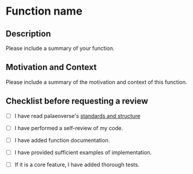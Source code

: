 # Function name

## Description

Please include a summary of your function.

## Motivation and Context

Please include a summary of the motivation and context of this function.

## Checklist before requesting a review
- [ ] I have read palaeoverse's [standards and structure](https://palaeoverse.org/articles/structure-and-standards.html) 
- [ ] I have performed a self-review of my code.
- [ ] I have added function documentation.
- [ ] I have provided sufficient examples of implementation.
- [ ] If it is a core feature, I have added thorough tests.

